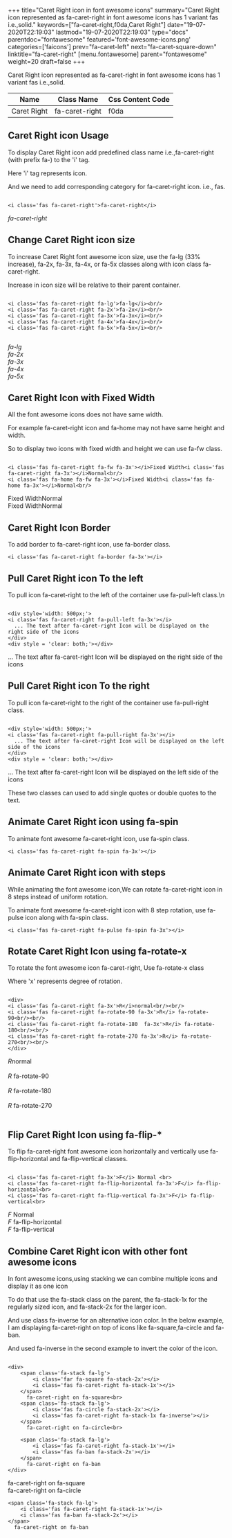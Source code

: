 +++
title="Caret Right icon in font awesome icons"
summary="Caret Right icon represented as fa-caret-right in font awesome icons has 1 variant fas i.e.,solid."
keywords=["fa-caret-right,f0da,Caret Right"]
date="19-07-2020T22:19:03"
lastmod="19-07-2020T22:19:03"
type="docs"
parentdoc="fontawesome"
featured='font-awesome-icons.png'
categories=['faicons']
prev="fa-caret-left"
next="fa-caret-square-down"
linktitle="fa-caret-right"
[menu.fontawesome]
parent="fontawesome"
weight=20
draft=false
+++


Caret Right icon represented as fa-caret-right in font awesome icons has 1 variant fas i.e.,solid.

<div class='table-responsive'><table class='table'><thead><tr><th>Name</th><th>Class Name</th><th>Css Content Code</th></tr></thead><tbody><tr><td>Caret Right</td><td>fa-caret-right</td><td>f0da</td></tr></tbody></table></div>



## Caret Right icon Usage

To display Caret Right icon add predefined class name i.e.,fa-caret-right (with prefix fa-) to the 'i' tag.

Here 'i' tag represents icon.

And we need to add corresponding category for fa-caret-right icon. i.e., fas.


```

<i class='fas fa-caret-right'>fa-caret-right</i>
```

<i class='fas fa-caret-right'>fa-caret-right</i>




## Change Caret Right icon size
To increase Caret Right font awesome icon size, use the fa-lg (33% increase), fa-2x, fa-3x, fa-4x, or fa-5x classes along with icon class fa-caret-right.

Increase in icon size will be relative to their parent container. 

```

<i class='fas fa-caret-right fa-lg'>fa-lg</i><br/>
<i class='fas fa-caret-right fa-2x'>fa-2x</i><br/>
<i class='fas fa-caret-right fa-3x'>fa-3x</i><br/>
<i class='fas fa-caret-right fa-4x'>fa-4x</i><br/>
<i class='fas fa-caret-right fa-5x'>fa-5x</i><br/>
            
```

<i class='fas fa-caret-right fa-lg'>fa-lg</i><br/>
<i class='fas fa-caret-right fa-2x'>fa-2x</i><br/>
<i class='fas fa-caret-right fa-3x'>fa-3x</i><br/>
<i class='fas fa-caret-right fa-4x'>fa-4x</i><br/>
<i class='fas fa-caret-right fa-5x'>fa-5x</i><br/>
            



## Caret Right Icon with Fixed Width 

All the font awesome icons does not have same width.

For example fa-caret-right icon and fa-home may not have same height and width.

So to display two icons with fixed width and height we can use fa-fw class.


```

<i class='fas fa-caret-right fa-fw fa-3x'></i>Fixed Width<i class='fas fa-caret-right fa-3x'></i>Normal<br/>
<i class='fas fa-home fa-fw fa-3x'></i>Fixed Width<i class='fas fa-home fa-3x'></i>Normal<br/>
```

<i class='fas fa-caret-right fa-fw fa-3x'></i>Fixed Width<i class='fas fa-caret-right fa-3x'></i>Normal<br/>
<i class='fas fa-home fa-fw fa-3x'></i>Fixed Width<i class='fas fa-home fa-3x'></i>Normal<br/>



## Caret Right Icon Border 

To add border to fa-caret-right icon, use fa-border class.


```
<i class='fas fa-caret-right fa-border fa-3x'></i>

```
<i class='fas fa-caret-right fa-border fa-3x'></i>





## Pull Caret Right icon To the left

To pull icon fa-caret-right to the left of the container use fa-pull-left class.\n

```

<div style='width: 500px;'>
<i class='fas fa-caret-right fa-pull-left fa-3x'></i>
  ... The text after fa-caret-right Icon will be displayed on the right side of the icons
</div>
<div style = 'clear: both;'></div>
```

<div style='width: 500px;'>
<i class='fas fa-caret-right fa-pull-left fa-3x'></i>
  ... The text after fa-caret-right Icon will be displayed on the right side of the icons
</div>
<div style = 'clear: both;'></div>




## Pull Caret Right icon To the right
To pull icon fa-caret-right to the right of the container use fa-pull-right class.

```

<div style='width: 500px;'>
<i class='fas fa-caret-right fa-pull-right fa-3x'></i>
  ... The text after fa-caret-right Icon will be displayed on the left side of the icons
</div>
<div style = 'clear: both;'></div>
```

<div style='width: 500px;'>
<i class='fas fa-caret-right fa-pull-right fa-3x'></i>
  ... The text after fa-caret-right Icon will be displayed on the left side of the icons
</div>
<div style = 'clear: both;'></div>

These two classes can used to add single quotes or double quotes to the text.


## Animate Caret Right icon using fa-spin
To animate font awesome fa-caret-right icon, use fa-spin class.

```
<i class='fas fa-caret-right fa-spin fa-3x'></i>
```
<i class='fas fa-caret-right fa-spin fa-3x'></i>




## Animate Caret Right icon with steps
While animating the font awesome icon,We can rotate fa-caret-right icon in 8 steps instead of uniform rotation.

To animate font awesome fa-caret-right icon with 8 step rotation, use fa-pulse icon along with fa-spin class.


```
<i class='fas fa-caret-right fa-pulse fa-spin fa-3x'></i>

```
<i class='fas fa-caret-right fa-pulse fa-spin fa-3x'></i>





## Rotate Caret Right Icon using fa-rotate-x
To rotate the font awesome icon fa-caret-right, Use fa-rotate-x class

Where 'x' represents degree of rotation.


```

<div>
<i class='fas fa-caret-right fa-3x'>R</i>normal<br/><br/>
<i class='fas fa-caret-right fa-rotate-90 fa-3x'>R</i> fa-rotate-90<br/><br/> 
<i class='fas fa-caret-right fa-rotate-180  fa-3x'>R</i> fa-rotate-180<br/><br/> 
<i class='fas fa-caret-right fa-rotate-270 fa-3x'>R</i> fa-rotate-270<br/><br/>
</div>
```

<div>
<i class='fas fa-caret-right fa-3x'>R</i>normal<br/><br/>
<i class='fas fa-caret-right fa-rotate-90 fa-3x'>R</i> fa-rotate-90<br/><br/> 
<i class='fas fa-caret-right fa-rotate-180  fa-3x'>R</i> fa-rotate-180<br/><br/> 
<i class='fas fa-caret-right fa-rotate-270 fa-3x'>R</i> fa-rotate-270<br/><br/>
</div>




## Flip Caret Right Icon using fa-flip-*
To flip fa-caret-right font awesome icon horizontally and vertically use fa-flip-horizontal and fa-flip-vertical classes. 

```

<i class='fas fa-caret-right fa-3x'>F</i> Normal <br>
<i class='fas fa-caret-right fa-flip-horizontal fa-3x'>F</i> fa-flip-horizontal<br>
<i class='fas fa-caret-right fa-flip-vertical fa-3x'>F</i> fa-flip-vertical<br>
```

<i class='fas fa-caret-right fa-3x'>F</i> Normal <br>
<i class='fas fa-caret-right fa-flip-horizontal fa-3x'>F</i> fa-flip-horizontal<br>
<i class='fas fa-caret-right fa-flip-vertical fa-3x'>F</i> fa-flip-vertical<br>




## Combine Caret Right icon with other font awesome icons
In font awesome icons,using stacking we can combine multiple icons and display it as one icon 

To do that use the fa-stack class on the parent, the fa-stack-1x for the regularly sized icon, and fa-stack-2x for the larger icon.

And use class fa-inverse for an alternative icon color. 
In the below example, I am displaying fa-caret-right on top of icons like fa-square,fa-circle and fa-ban.

And used fa-inverse in the second example to invert the color of the icon.

```

<div>
    <span class='fa-stack fa-lg'>
        <i class='far fa-square fa-stack-2x'></i>
        <i class='fas fa-caret-right fa-stack-1x'></i>
    </span>
      fa-caret-right on fa-square<br>
    <span class='fa-stack fa-lg'>
        <i class='fas fa-circle fa-stack-2x'></i>
        <i class='fas fa-caret-right fa-stack-1x fa-inverse'></i>
    </span>
      fa-caret-right on fa-circle<br>

    <span class='fa-stack fa-lg'>
        <i class='fas fa-caret-right fa-stack-1x'></i>
        <i class='fas fa-ban fa-stack-2x'></i>
    </span>
      fa-caret-right on fa-ban
</div>
```

<div>
    <span class='fa-stack fa-lg'>
        <i class='far fa-square fa-stack-2x'></i>
        <i class='fas fa-caret-right fa-stack-1x'></i>
    </span>
      fa-caret-right on fa-square<br>
    <span class='fa-stack fa-lg'>
        <i class='fas fa-circle fa-stack-2x'></i>
        <i class='fas fa-caret-right fa-stack-1x fa-inverse'></i>
    </span>
      fa-caret-right on fa-circle<br>

    <span class='fa-stack fa-lg'>
        <i class='fas fa-caret-right fa-stack-1x'></i>
        <i class='fas fa-ban fa-stack-2x'></i>
    </span>
      fa-caret-right on fa-ban
</div>






